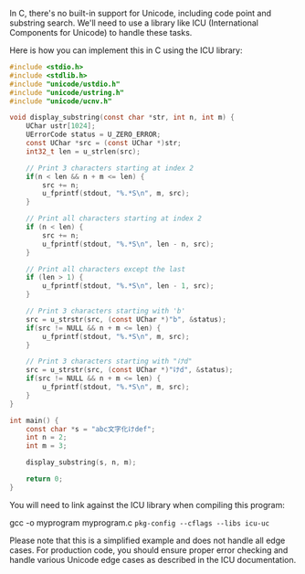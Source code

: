 In C, there's no built-in support for Unicode, including code point and substring search. We'll need to use a library like ICU (International Components for Unicode) to handle these tasks.

Here is how you can implement this in C using the ICU library:

```c
#include <stdio.h>
#include <stdlib.h>
#include "unicode/ustdio.h"
#include "unicode/ustring.h"
#include "unicode/ucnv.h"

void display_substring(const char *str, int n, int m) {
    UChar ustr[1024];
    UErrorCode status = U_ZERO_ERROR;
    const UChar *src = (const UChar *)str;
    int32_t len = u_strlen(src);

    // Print 3 characters starting at index 2
    if(n < len && n + m <= len) {
        src += n;
        u_fprintf(stdout, "%.*S\n", m, src);
    }

    // Print all characters starting at index 2
    if (n < len) {
        src += n;
        u_fprintf(stdout, "%.*S\n", len - n, src);
    }

    // Print all characters except the last
    if (len > 1) {
        u_fprintf(stdout, "%.*S\n", len - 1, src);
    }

    // Print 3 characters starting with 'b'
    src = u_strstr(src, (const UChar *)"b", &status);
    if(src != NULL && n + m <= len) {
        u_fprintf(stdout, "%.*S\n", m, src);
    }

    // Print 3 characters starting with "けd"
    src = u_strstr(src, (const UChar *)"けd", &status);
    if(src != NULL && n + m <= len) {
        u_fprintf(stdout, "%.*S\n", m, src);
    }
}

int main() {
    const char *s = "abc文字化けdef";
    int n = 2;
    int m = 3;

    display_substring(s, n, m);

    return 0;
}
```

You will need to link against the ICU library when compiling this program:

gcc -o myprogram myprogram.c `pkg-config --cflags --libs icu-uc`

Please note that this is a simplified example and does not handle all edge cases. For production code, you should ensure proper error checking and handle various Unicode edge cases as described in the ICU documentation.
